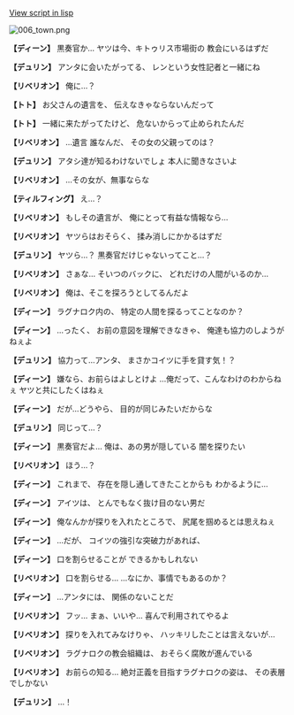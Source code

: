 [View script in lisp](../scripts/1710102.txt)

![006_town.png](../images/backgrounds/006_town.png)

**【ディーン】**
黒奏官か…
ヤツは今、キトゥリス市場街の
教会にいるはずだ

**【デュリン】**
アンタに会いたがってる、
レンという女性記者と一緒にね

**【リベリオン】**
俺に…？

**【トト】**
お父さんの遺言を、
伝えなきゃならないんだって

**【トト】**
一緒に来たがってたけど、
危ないからって止められたんだ

**【リベリオン】**
…遺言
誰なんだ、
その女の父親ってのは？

**【デュリン】**
アタシ達が知るわけないでしょ
本人に聞きなさいよ

**【リベリオン】**
…その女が、無事ならな

**【ティルフィング】**
え…？

**【リベリオン】**
もしその遺言が、
俺にとって有益な情報なら…

**【リベリオン】**
ヤツらはおそらく、
揉み消しにかかるはずだ

**【デュリン】**
ヤツら…？
黒奏官だけじゃないってこと…？

**【リベリオン】**
さぁな…
そいつのバックに、
どれだけの人間がいるのか…

**【リベリオン】**
俺は、そこを探ろうとしてるんだよ

**【ディーン】**
ラグナロク内の、
特定の人間を探るってことなのか？

**【ディーン】**
…ったく、
お前の意図を理解できなきゃ、
俺達も協力のしようがねぇよ

**【デュリン】**
協力って…アンタ、
まさかコイツに手を貸す気！？

**【ディーン】**
嫌なら、お前らはよしとけよ
…俺だって、こんなわけのわからねぇ
ヤツと共にしたくはねぇ

**【ディーン】**
だが…どうやら、
目的が同じみたいだからな

**【デュリン】**
同じって…？

**【ディーン】**
黒奏官だよ…
俺は、あの男が隠している
闇を探りたい

**【リベリオン】**
ほう…？

**【ディーン】**
これまで、
存在を隠し通してきたことからも
わかるように…

**【ディーン】**
アイツは、
とんでもなく抜け目のない男だ

**【ディーン】**
俺なんかが探りを入れたところで、
尻尾を掴めるとは思えねぇ

**【ディーン】**
…だが、
コイツの強引な突破力があれば、

**【ディーン】**
口を割らせることが
できるかもしれない

**【リベリオン】**
口を割らせる…
…なにか、事情でもあるのか？

**【ディーン】**
…アンタには、
関係のないことだ

**【リベリオン】**
フッ…
まぁ、いいや…
喜んで利用されてやるよ

**【リベリオン】**
探りを入れてみなけりゃ、
ハッキリしたことは言えないが…

**【リベリオン】**
ラグナロクの教会組織は、
おそらく腐敗が進んでいる

**【リベリオン】**
お前らの知る…
絶対正義を目指すラグナロクの姿は、
その表層でしかない

**【デュリン】**
…！